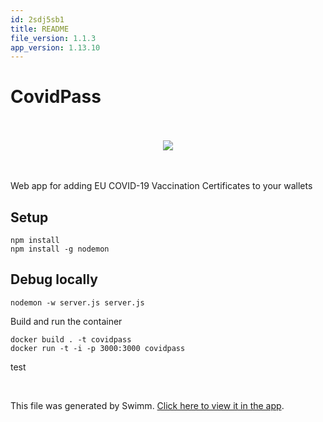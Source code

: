 ```yaml
---
id: 2sdj5sb1
title: README
file_version: 1.1.3
app_version: 1.13.10
---
```


# CovidPass

<br/>

<br/>

<div align="center"><img src="https://firebasestorage.googleapis.com/v0/b/swimm-dev-content/o/repositories%2FZ2l0aHViJTNBJTNBY292aWRwYXNzJTNBJTNBc2h1anV1dQ%3D%3D%2Feeeec7f6-fd6f-4449-abcd-bcee6ce4c8b4.png?alt=media&token=0b8a121a-2012-4fff-a925-dce93b00351e" style="width:'50%'"/></div>

<br/>

<br/>

Web app for adding EU COVID-19 Vaccination Certificates to your wallets

## Setup

```
npm install
npm install -g nodemon
```

## Debug locally

```
nodemon -w server.js server.js
```

Build and run the container

```
docker build . -t covidpass
docker run -t -i -p 3000:3000 covidpass
```

test

<br/>

This file was generated by Swimm. [Click here to view it in the app](https://swimm-web-app.web.app/repos/Z2l0aHViJTNBJTNBY292aWRwYXNzJTNBJTNBc2h1anV1dQ==/docs/2sdj5sb1).
